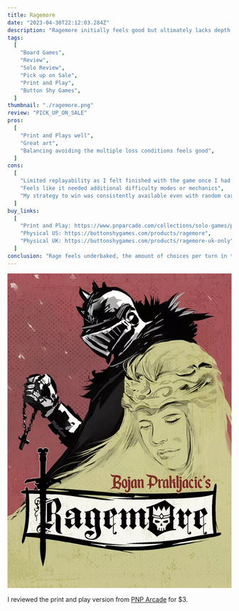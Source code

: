 ```yaml
---
title: Ragemore
date: "2023-04-30T22:12:03.284Z"
description: "Ragemore initially feels good but ultimately lacks depth and variety."
tags:
  [
    "Board Games",
    "Review",
    "Solo Review",
    "Pick up on Sale",
    "Print and Play",
    "Button Shy Games",
  ]
thumbnail: "./ragemore.png"
review: "PICK_UP_ON_SALE"
pros:
  [
    "Print and Plays well",
    "Great art",
    "Balancing avoiding the multiple loss conditions feels good",
  ]
cons:
  [
    "Limited replayability as I felt finished with the game once I had won a few times",
    "Feels like it needed additional difficulty modes or mechanics",
    "My strategy to win was consistently available even with random card draws",
  ]
buy_links:
  [
    "Print and Play: https://www.pnparcade.com/collections/solo-games/products/ragemore",
    "Physical US: https://buttonshygames.com/products/ragemore",
    "Physical UK: https://buttonshygames.com/products/ragemore-uk-only",
  ]
conclusion: "Rage feels underbaked, the amount of choices per turn in theory gives room for complexity but the strategy I found for winning ended up being consistently usable. The result is a game that feels like it needed an extra mechanic to feel fun after 5 games."
---
```


![Ragemore Valley](./ragemore.png)

I reviewed the print and play version from [PNP Arcade](https://www.pnparcade.com/collections/solo-games/products/ragemore) for $3.
